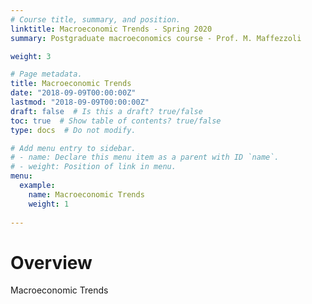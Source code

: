 ```yaml
---
# Course title, summary, and position.
linktitle: Macroeconomic Trends - Spring 2020
summary: Postgraduate macroeconomics course - Prof. M. Maffezzoli

weight: 3

# Page metadata.
title: Macroeconomic Trends
date: "2018-09-09T00:00:00Z"
lastmod: "2018-09-09T00:00:00Z"
draft: false  # Is this a draft? true/false
toc: true  # Show table of contents? true/false
type: docs  # Do not modify.

# Add menu entry to sidebar.
# - name: Declare this menu item as a parent with ID `name`.
# - weight: Position of link in menu.
menu:
  example:
    name: Macroeconomic Trends
    weight: 1
    
---
```


# Overview
Macroeconomic Trends
